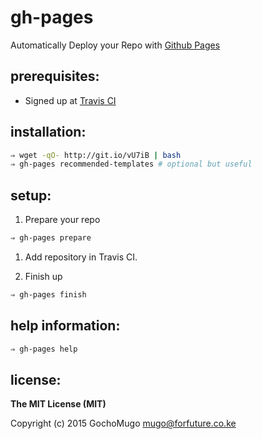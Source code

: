 
# gh-pages

Automatically Deploy your Repo with [Github Pages](https://pages.github.com)


## prerequisites:

* Signed up at [Travis CI](https://travis-ci.org)


## installation:

```bash
⇒ wget -qO- http://git.io/vU7iB | bash
⇒ gh-pages recommended-templates # optional but useful
```


## setup:

1. Prepare your repo

  ```bash
  ⇒ gh-pages prepare
  ```

1. Add repository in Travis CI.

1. Finish up

  ```bash
  ⇒ gh-pages finish
  ```


## help information:

```bash
⇒ gh-pages help
```


## license:

**The MIT License (MIT)**

Copyright (c) 2015 GochoMugo <mugo@forfuture.co.ke>

